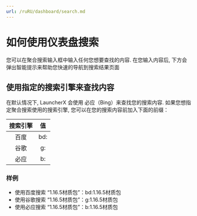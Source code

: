 ```yaml
---
url: /ruRU/dashboard/search.md
---
```

# 如何使用仪表盘搜索

您可以在聚合搜索输入框中输入任何您想要查找的内容. 在您输入内容后, 下方会弹出智能提示来帮助您快速的导航到搜索结果页面

## 使用指定的搜索引擎来查找内容

在默认情况下, LauncherX 会使用 必应（Bing）来查找您的搜索内容.
如果您想指定聚合搜索使用的搜索引擎, 您可以在您的搜索内容前加入下面的前缀：

| 搜索引擎 |  值  |
|:----:|:---:|
|  百度  | bd: |
|  谷歌  | g:  |
|  必应  | b:  |

### 样例

* 使用百度搜索 “1.16.5材质包”：bd:1.16.5材质包
* 使用谷歌搜索 “1.16.5材质包”：g:1.16.5材质包
* 使用必应搜索 “1.16.5材质包”：b:1.16.5材质包
